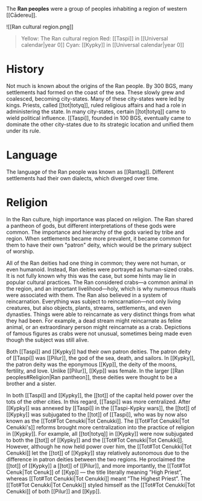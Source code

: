 The **Ran peoples** were a group of peoples inhabiting a region of western [[Cādereu]].

![[Ran cultural region.png]]
> Yellow: The Ran cultural region
> Red: [[Taspi]] in [[Universal calendar|year 0]]
> Cyan: [[Kypky]] in [[Universal calendar|year 0]]

# History
Not much is known about the origins of the Ran people. By 300 BGS, many settlements had formed on the coast of the sea. These slowly grew and coalesced, becoming city-states. Many of these city-states were led by kings. Priests, called [[tot|totyq]], ruled religious affairs and had a role in administering the state. In many city-states, certain [[tot|totyq]] came to wield political influence. [[Taspi]], founded in 100 BGS, eventually came to dominate the other city-states due to its strategic location and unified them under its rule.
# Language
The language of the Ran people was known as [[Rantag]]. Different settlements had their own dialects, which diverged over time.
# Religion
In the Ran culture, high importance was placed on religion. The Ran shared a pantheon of gods, but different interpretations of these gods were common. The importance and hierarchy of the gods varied by tribe and region. When settlements became more prevalent, it became common for them to have their own "patron" deity, which would be the primary subject of worship.

All of the Ran deities had one thing in common; they were not human, or even humanoid. Instead, Ran deities were portrayed as human-sized crabs. It is not fully known why this was the case, but some hints may lie in popular cultural practices. The Ran considered crabs—a common animal in the region, and an important livelihood—holy, which is why numerous rituals were associated with them. The Ran also believed in a system of reincarnation. Everything was subject to reincarnation—not only living creatures, but also objects, plants, streams, settlements, and even dynasties. Things were able to reincarnate as very distinct things from what they had been. For example, a dead stream might reincarnate as feline animal, or an extraordinary person might reincarnate as a crab. Depictions of famous figures as crabs were not unusual, sometimes being made even though the subject was still alive.

Both [[Taspi]] and [[Kypky]] had their own patron deities. The patron deity of [[Taspi]] was [[Pilur]], the god of the sea, death, and sailors. In [[Kypky]], the patron deity was the eponymous [[Kyp]], the deity of the moons, fertility, and love. Unlike [[Pilur]], [[Kyp]] was female. In the larger [[Ran peoples#Religion|Ran pantheon]], these deities were thought to be a brother and a sister.

In both [[Taspi]] and [[Kypky]], the [[tot]] of the capital held power over the tots of the other cities. In this regard, [[Taspi]] was more centralized. After [[Kypky]] was annexed by [[Taspi]] in the [[Taspi-Kypky wars]], the [[tot]] of [[Kypky]] was subjugated to the [[tot]] of [[Taspi]], who was by now also known as the [[Tot#Tot Cenukki|Tot Cenukki]]. The [[Tot#Tot Cenukki|Tot Cenukki's]] reforms brought more centralization into the practice of religion in [[Kypky]]. For example, all [[tot|totyq]] in [[Kypky]] were now subjugated to both the [[tot]] of [[Kypky]] and the [[Tot#Tot Cenukki|Tot Cenukki]]. However, although he now held power over him, the [[Tot#Tot Cenukki|Tot Cenukki]] let the [[tot]] of [[Kypky]] stay relatively autonomous due to the difference in patron deities between the two regions. He proclaimed the [[tot]] of [[Kypky]] a [[tot]] of [[Pilur]], and more importantly, the [[Tot#Tot Cenuk|Tot Cenuk]] of [[Kyp]] — the title literally meaning ”High Priest”, whereas [[Tot#Tot Cenukki|Tot Cenukki]] meant ”The Highest Priest”. The [[Tot#Tot Cenukki|Tot Cenukki]] styled himself as the [[Tot#Tot Cenukki|Tot Cenukki]] of both [[Pilur]] and [[Kyp]].